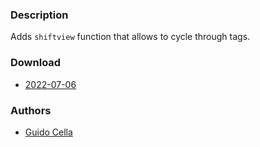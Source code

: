 ### Description
Adds `shiftview` function that allows to cycle through tags.

### Download
- [2022-07-06](https://github.com/djpohly/dwl/compare/main...guidocella:shiftview.patch)

### Authors
- [Guido Cella](https://github.com/guidocella)